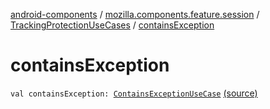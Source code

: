 [android-components](../../index.md) / [mozilla.components.feature.session](../index.md) / [TrackingProtectionUseCases](index.md) / [containsException](./contains-exception.md)

# containsException

`val containsException: `[`ContainsExceptionUseCase`](-contains-exception-use-case/index.md) [(source)](https://github.com/mozilla-mobile/android-components/blob/master/components/feature/session/src/main/java/mozilla/components/feature/session/TrackingProtectionUseCases.kt#L167)